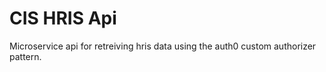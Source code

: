 # CIS HRIS Api

Microservice api for retreiving hris data using the auth0 custom authorizer pattern.
